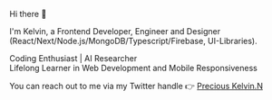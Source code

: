 Hi there 👋

I'm Kelvin, a Frontend Developer, Engineer and Designer (React/Next/Node.js/MongoDB/Typescript/Firebase, UI-Libraries).

Coding Enthusiast | AI Researcher  
Lifelong Learner in Web Development and Mobile Responsiveness

You can reach out to me via my Twitter handle 👉 [Precious Kelvin.N](https://x.com/Kellypr74147323)
